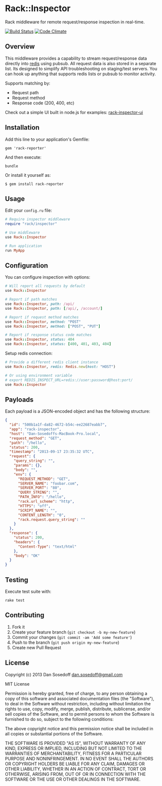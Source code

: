 # Rack::Inspector

Rack middleware for remote request/response inspection in real-time.

[![Build Status](https://travis-ci.org/sosedoff/rack-inspector.png?branch=master)](https://travis-ci.org/sosedoff/rack-inspector)
[![Code Climate](https://codeclimate.com/github/sosedoff/rack-inspector.png)](https://codeclimate.com/github/sosedoff/rack-inspector)

## Overview

This middleware provides a capability to stream request/response data directly
into [redis](http://redis.io) using pubsub. All request data is also stored in a separate list.
Its designed to simplify API troubleshooting on staging/test servers. 
You can hook up anything that supports redis lists or pubsub to monitor activity.

Supports matching by:

- Request path
- Request method
- Response code (200, 400, etc)

Check out a simple UI built in node.js for examples: [rack-inspector-ui](https://github.com/sosedoff/rack-inspector-ui)

## Installation

Add this line to your application's Gemfile:

```
gem 'rack-reporter'
```

And then execute:

```
bundle
```

Or install it yourself as:

```
$ gem install rack-reporter
```

## Usage

Edit your `config.ru` file:

```ruby
# Require inspector middleware
require "rack/inspector"

# Use middleware
use Rack::Inspector

# Run application
run MyApp
```

## Configuration

You can configure inspection with options:

```ruby
# Will report all requests by default
use Rack::Inspector

# Report if path matches
use Rack::Inspector, path: /api/
use Rack::Inspector, path: [/api/, /account/]

# Report if request method matches
use Rack::Inspector, method: "POST"
use Rack::Inspector, method: ["POST", "PUT"]

# Report if response status code matches
use Rack::Inspector, status: 404
use Rack::Inspector, status: [400, 401, 403, 404]
```

Setup redis connection:

```ruby
# Provide a different redis client instance
use Rack::Inspector, redis: Redis.new(host: "HOST")

# Or using environment variable
# export REDIS_INSPECT_URL=redis://user:password@host:port/
use Rack::Inspector
```

## Payloads

Each payload is a JSON-encoded object and has the following structure:

```json
{
  "id": "500b1a1f-da82-4672-b54c-ee22687eabb7",
  "app": "rack-inspector",
  "host": "Dan-Sosedoffs-MacBook-Pro.local",
  "request_method": "GET",
  "path": "/hello",
  "status": 200,
  "timestamp": "2013-09-17 23:35:32 UTC",
  "request": {
    "query_string": "",
    "params": {},
    "body": "",
    "env": {
      "REQUEST_METHOD": "GET",
      "SERVER_NAME": "foobar.com",
      "SERVER_PORT": "80",
      "QUERY_STRING": "",
      "PATH_INFO": "/hello",
      "rack.url_scheme": "http",
      "HTTPS": "off",
      "SCRIPT_NAME": "",
      "CONTENT_LENGTH": "0",
      "rack.request.query_string": ""
    }
  },
  "response": {
    "status": 200,
    "headers": {
      "Content-Type": "text/html"
    },
    "body": "OK"
  }
}
```

## Testing

Execute test suite with:

```
rake test
```

## Contributing

1. Fork it
2. Create your feature branch (`git checkout -b my-new-feature`)
3. Commit your changes (`git commit -am 'Add some feature'`)
4. Push to the branch (`git push origin my-new-feature`)
5. Create new Pull Request

## License

Copyright (c) 2013 Dan Sosedoff <dan.sosedoff@gmail.com>

MIT License

Permission is hereby granted, free of charge, to any person obtaining
a copy of this software and associated documentation files (the
"Software"), to deal in the Software without restriction, including
without limitation the rights to use, copy, modify, merge, publish,
distribute, sublicense, and/or sell copies of the Software, and to
permit persons to whom the Software is furnished to do so, subject to
the following conditions:

The above copyright notice and this permission notice shall be
included in all copies or substantial portions of the Software.

THE SOFTWARE IS PROVIDED "AS IS", WITHOUT WARRANTY OF ANY KIND,
EXPRESS OR IMPLIED, INCLUDING BUT NOT LIMITED TO THE WARRANTIES OF
MERCHANTABILITY, FITNESS FOR A PARTICULAR PURPOSE AND
NONINFRINGEMENT. IN NO EVENT SHALL THE AUTHORS OR COPYRIGHT HOLDERS BE
LIABLE FOR ANY CLAIM, DAMAGES OR OTHER LIABILITY, WHETHER IN AN ACTION
OF CONTRACT, TORT OR OTHERWISE, ARISING FROM, OUT OF OR IN CONNECTION
WITH THE SOFTWARE OR THE USE OR OTHER DEALINGS IN THE SOFTWARE.